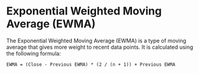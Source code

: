 # Exponential Weighted Moving Average (EWMA)
The Exponential Weighted Moving Average (EWMA) is a type of moving average that gives more weight to recent data points. It is calculated using the following formula:

```
EWMA = (Close - Previous EWMA) * (2 / (n + 1)) + Previous EWMA
```